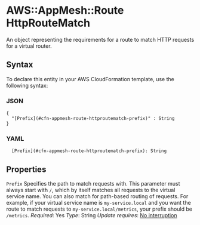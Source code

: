 # AWS::AppMesh::Route HttpRouteMatch<a name="aws-properties-appmesh-route-httproutematch"></a>

An object representing the requirements for a route to match HTTP requests for a virtual router\.

## Syntax<a name="aws-properties-appmesh-route-httproutematch-syntax"></a>

To declare this entity in your AWS CloudFormation template, use the following syntax:

### JSON<a name="aws-properties-appmesh-route-httproutematch-syntax.json"></a>

```
{
  "[Prefix](#cfn-appmesh-route-httproutematch-prefix)" : String
}
```

### YAML<a name="aws-properties-appmesh-route-httproutematch-syntax.yaml"></a>

```
  [Prefix](#cfn-appmesh-route-httproutematch-prefix): String
```

## Properties<a name="aws-properties-appmesh-route-httproutematch-properties"></a>

`Prefix`  <a name="cfn-appmesh-route-httproutematch-prefix"></a>
Specifies the path to match requests with\. This parameter must always start with `/`, which by itself matches all requests to the virtual service name\. You can also match for path\-based routing of requests\. For example, if your virtual service name is `my-service.local` and you want the route to match requests to `my-service.local/metrics`, your prefix should be `/metrics`\.
*Required*: Yes
*Type*: String
*Update requires*: [No interruption](https://docs.aws.amazon.com/AWSCloudFormation/latest/UserGuide/using-cfn-updating-stacks-update-behaviors.html#update-no-interrupt)

